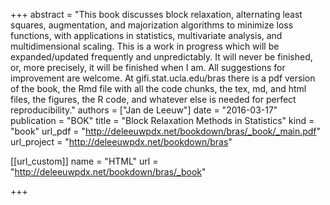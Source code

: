 +++
abstract = "This book discusses block relaxation, alternating least squares, augmentation, and majorization algorithms to minimize loss functions, with applications in statistics, multivariate analysis, and multidimensional scaling. This is a work in progress which will be expanded/updated frequently and unpredictably. It will never be finished, or, more precisely, it will be finished when I am. All suggestions for improvement are welcome. At gifi.stat.ucla.edu/bras there is a pdf version of the book, the Rmd file with all the code chunks, the tex, md, and html files, the figures, the R code, and whatever else is needed for perfect reproducibility."
authors = ["Jan de Leeuw"]
date = "2016-03-17"
publication = "BOK"
title = "Block Relaxation Methods in Statistics"
kind = "book"
url_pdf = "http://deleeuwpdx.net/bookdown/bras/_book/_main.pdf"
url_project = "http://deleeuwpdx.net/bookdown/bras"


[[url_custom]]
name = "HTML"
url = "http://deleeuwpdx.net/bookdown/bras/_book"

+++

